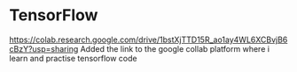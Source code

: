 # TensorFlow
https://colab.research.google.com/drive/1bstXjTTD15R_ao1ay4WL6XCBvjB6cBzY?usp=sharing
Added the link to the google collab platform where i learn and practise tensorflow code
